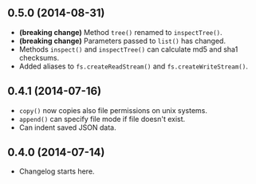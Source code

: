 0.5.0 (2014-08-31)
-------------------
* **(breaking change)** Method `tree()` renamed to `inspectTree()`.
* **(breaking change)** Parameters passed to `list()` has changed.
* Methods `inspect()` and `inspectTree()` can calculate md5 and sha1 checksums.
* Added aliases to `fs.createReadStream()` and `fs.createWriteStream()`.

0.4.1 (2014-07-16)
-------------------
* `copy()` now copies also file permissions on unix systems.
* `append()` can specify file mode if file doesn't exist.
* Can indent saved JSON data.

0.4.0 (2014-07-14)
-------------------
* Changelog starts here.